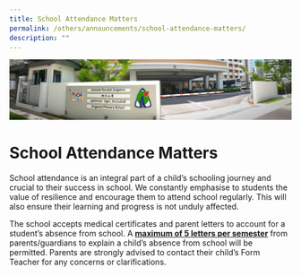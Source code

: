 ```yaml
---
title: School Attendance Matters
permalink: /others/announcements/school-attendance-matters/
description: ""
---
```


![](/images/About%20Us.jpg)

School Attendance Matters
=========================

School attendance is an integral part of a child’s schooling journey and crucial to their success in school. We constantly emphasise to students the value of resilience and encourage them to attend school regularly. This will also ensure their learning and progress is not unduly affected.

  

The school accepts medical certificates and parent letters to account for a student’s absence from school. A <u><b>maximum of 5 letters per semester</b></u> from parents/guardians to explain a child’s absence from school will be permitted. Parents are strongly advised to contact their child’s Form Teacher for any concerns or clarifications.